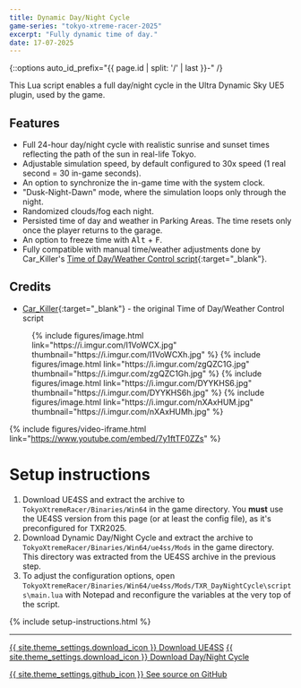 ```yaml
---
title: Dynamic Day/Night Cycle
game-series: "tokyo-xtreme-racer-2025"
excerpt: "Fully dynamic time of day."
date: 17-07-2025
---
```


{::options auto_id_prefix="{{ page.id | split: '/' | last }}-" /}

This Lua script enables a full day/night cycle in the Ultra Dynamic Sky UE5 plugin, used by the game.

## Features

* Full 24-hour day/night cycle with realistic sunrise and sunset times reflecting the path of the sun in real-life Tokyo.
* Adjustable simulation speed, by default configured to 30x speed (1 real second = 30 in-game seconds).
* An option to synchronize the in-game time with the system clock.
* "Dusk-Night-Dawn" mode, where the simulation loops only through the night.
* Randomized clouds/fog each night.
* Persisted time of day and weather in Parking Areas. The time resets only once the player returns to the garage.
* An option to freeze time with <kbd>Alt</kbd> + <kbd>F</kbd>.
* Fully compatible with manual time/weather adjustments done by Car_Killer's [Time of Day/Weather Control script](https://gist.github.com/PrzemekWolw/d1c79bc9822b30c12a1bf03d1f568f9e){:target="_blank"}.

## Credits
* [Car_Killer](https://github.com/PrzemekWolw){:target="_blank"} - the original Time of Day/Weather Control script

<figure class="media-container small">
{% include figures/image.html link="https://i.imgur.com/I1VoWCX.jpg" thumbnail="https://i.imgur.com/I1VoWCXh.jpg" %}
{% include figures/image.html link="https://i.imgur.com/zgQZC1G.jpg" thumbnail="https://i.imgur.com/zgQZC1Gh.jpg" %}
{% include figures/image.html link="https://i.imgur.com/DYYKHS6.jpg" thumbnail="https://i.imgur.com/DYYKHS6h.jpg" %}
{% include figures/image.html link="https://i.imgur.com/nXAxHUM.jpg" thumbnail="https://i.imgur.com/nXAxHUMh.jpg" %}
</figure>

{% include figures/video-iframe.html link="https://www.youtube.com/embed/7y1ftTF0ZZs" %}

# Setup instructions

1. Download UE4SS and extract the archive to `TokyoXtremeRacer/Binaries/Win64` in the game directory. You **must** use the UE4SS version from this page (or at least the config file),
   as it's preconfigured for TXR2025.
2. Download Dynamic Day/Night Cycle and extract the archive to `TokyoXtremeRacer/Binaries/Win64/ue4ss/Mods` in the game directory.
   This directory was extracted from the UE4SS archive in the previous step.
3. To adjust the configuration options, open `TokyoXtremeRacer/Binaries/Win64/ue4ss/Mods/TXR_DayNightCycle\scripts\main.lua` with Notepad and reconfigure
   the variables at the very top of the script.

{% include setup-instructions.html %}

***

<a href="https://github.com/CookiePLMonster/UE4SS-Bakery/releases/latest/download/UE4SS-TXR25.zip" class="button">{{ site.theme_settings.download_icon }} Download UE4SS</a>
<a href="https://github.com/CookiePLMonster/UE4SS-Bakery/releases/latest/download/TXR_DayNightCycle.zip" class="button">{{ site.theme_settings.download_icon }} Download Day/Night Cycle</a>

<a href="https://github.com/CookiePLMonster/UE4SS-Bakery/blob/main/TXR_DayNightCycle/scripts/main.lua" class="button github" target="_blank">{{ site.theme_settings.github_icon }} See source on GitHub</a>
